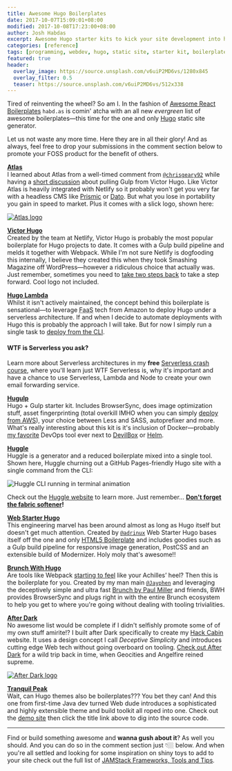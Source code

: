 ```yaml
---
title: Awesome Hugo Boilerplates
date: 2017-10-07T15:09:01+08:00
modified: 2017-10-08T17:23:00+08:00
author: Josh Habdas
excerpt: Awesome Hugo starter kits to kick your site development into high gear.
categories: [reference]
tags: [programming, webdev, hugo, static site, starter kit, boilerplate]
featured: true
header:
  overlay_image: https://source.unsplash.com/v6uiP2MD6vs/1280x845
  overlay_filter: 0.5
  teaser: https://source.unsplash.com/v6uiP2MD6vs/512x338
---
```


Tired of reinventing the wheel? So am I. In the fashion of [Awesome React Boilerplates](/awesome-react-boilerplates) `habd.as` is comin' atcha with an all new *evergreen* list of awesome boilerplates—this time for the one and only [Hugo](https://gohugo.io/) static site generator.

Let us not waste any more time. Here they are in all their glory! And as always, feel free to drop your submissions in the comment section below to promote your FOSS product for the benefit of others.

**[Atlas](https://github.com/indigotree/atlas)**
<br>I learned about Atlas from a well-timed comment from [`@chrisgeary92`](https://github.com/chrisgeary92) while having a [short discussion](https://github.com/netlify/victor-hugo/issues/46) about pulling Gulp from Victor Hugo. Like Victor Atlas is heavily integrated with Netlify so it probably won't get you very far with a headless CMS like [Prismic](https://prismic.io/) or [Dato](https://www.datocms.com/). But what you lose in portability you gain in speed to market. Plus it comes with a slick logo, shown here:

[![Atlas logo](https://camo.githubusercontent.com/e204c18f8923f4b969620ef61f5e4f7d09adf259/68747470733a2f2f61746c61732e696e6469676f747265652e636f2e756b2f696d616765732f6769746875622d62616e6e65722e706e67)](https://github.com/indigotree/atlas)

**[Victor Hugo](https://github.com/netlify/victor-hugo)**
<br>Created by the team at Netlify, Victor Hugo is probably the most popular boilerplate for Hugo projects to date. It comes with a Gulp build pipeline and melds it together with Webpack. While I'm not sure Netlify is dogfooding this internally, I believe they created this when they took Smashing Magazine off WordPress—however a ridiculous choice that actually was. Just remember, sometimes you need to [take two steps back](/zero-to-http-2-aws-hugo/) to take a step forward. Cool logo not included.

**[Hugo Lambda](https://github.com/ryansb/hugo-lambda)**
<br>Whilst it isn't actively maintained, the concept behind this boilerplate is sensational—to leverage <abbr title="Function As A Service">FaaS</abbr> tech from Amazon to deploy Hugo under a serverless architecture. If and when I decide to automate deployments with Hugo this is probably the approach I will take. But for now I simply run a single task to [deploy from the CLI](/zero-to-http-2-aws-hugo/).

<aside class="notice--success">
  <h4>WTF is Serverless you ask?</h4>
  <p>Learn more about Serverless architectures in my <b>free</b> <a href="https://habd.as/serverless-email-forwards-ses-lambda-crash-course/">Serverless crash course</a>, where you'll learn just WTF Serverless is, why it's important and have a chance to use Serverless, Lambda and Node to create your own email forwarding service.</p>
</aside>

**[Hugulp](https://github.com/jbrodriguez/hugulp)**
<br>Hugo + Gulp starter kit. Includes BrowserSync, does image optimization stuff, asset fingerprinting (total overkill IMHO when you can simply [deploy from AWS](/zero-to-http-2-aws-hugo/)), your choice between Less and SASS, autoprefixer and more. What's really interesting about this kit is it's inclusion of Docker—probably [my favorite](/simple-websites-jekyll-docker/) DevOps tool ever next to [DevilBox](https://github.com/cytopia/devilbox) or [Helm](https://helm.sh).

**[Huggle](https://github.com/ktmud/huggle)**
<br>Huggle is a generator and a reduced boilerplate mixed into a single tool. Shown here, Huggle churning out a GitHub Pages-friendly Hugo site with a single command from the CLI:

![Huggle CLI running in terminal animation](http://ktmud.github.io/huggle/media/huggle-demo.gif)

Check out the [Huggle website](http://ktmud.github.io/huggle/) to learn more. Just remember… **[Don't forget the fabric softener](http://amzn.to/2yNJl8w)!**

**[Web Starter Hugo](https://github.com/adrinux/web-starter-hugo)**
<br>This engineering marvel has been around almost as long as Hugo itself but doesn't get much attention. Created by [`@adrinux`](https://github.com/adrinux) Web Starter Hugo bases itself off the one and only [HTML5 Boilerplate](https://html5boilerplate.com/) and includes goodies such as a Gulp build pipeline for responsive image generation, PostCSS and an extensible build of Modernizer. Holy moly that's awesome!!

**[Brunch With Hugo](https://github.com/Jayphen/brunch-with-hugo)**
<br>Are tools like Webpack [starting to feel](https://medium.com/@jhabdas/webpack-is-your-achilles-heel-d3cd80821a4f) like your Achilles’ heel? Then this is the boilerplate for you. Created by my man main [`@Jayphen`](https://github.com/Jayphen/) and leveraging the deceptively simple and ultra fast [Brunch by Paul Miller](http://brunch.io/) and friends, BWH provides BrowserSync and plugs right in with the entire Brunch ecosystem to help you get to where you're going without dealing with tooling trivialities.

**[After Dark](https://github.com/comfusion/after-dark)**
<br>No awesome list would be complete if I didn't selfishly promote some of of my own stuff amirite!? I built after Dark specifically to create my [Hack Cabin](https://hackcabin.com) website. It uses a design concept I call _Deceptive Simplicity_ and introduces cutting edge Web tech without going overboard on tooling. [Check out After Dark](https://comfusion.github.io/after-dark/) for a wild trip back in time, when Geocities and Angelfire reined supreme.

[![After Dark logo](https://raw.githubusercontent.com/comfusion/after-dark/master/images/minimal-mac.png)](https://comfusion.github.io/after-dark/)

**[Tranquil Peak](https://github.com/kakawait/hugo-tranquilpeak-theme)**
<br>Wait, can Hugo themes also be boilerplates??? You bet they can! And this one from first-time Java dev turned Web dude introduces a sophisticated and highly extensible theme and build toolkit all roped into one. Check out the [demo site](https://tranquilpeak.kakawait.com/) then click the title link above to dig into the source code.

---

Find or build something awesome and **wanna gush about it**? As well you should. And you can do so in the comment section just 👇🏼 below. And when you're all settled and looking for some inspiration on shiny toys to add to your site check out the full list of [JAMStack Frameworks, Tools and Tips](/jamstack-frameworks-tips-tools/).
